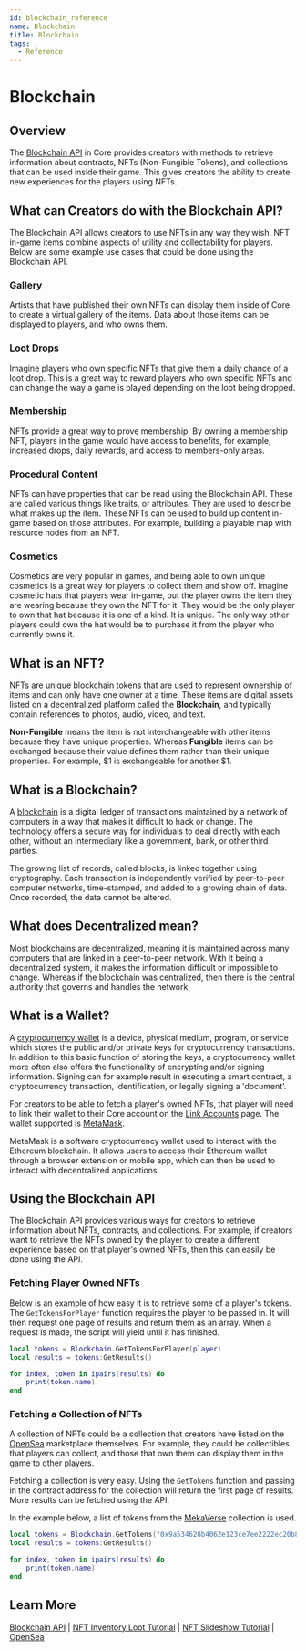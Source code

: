```yaml
---
id: blockchain_reference
name: Blockchain
title: Blockchain
tags:
  - Reference
---
```


# Blockchain

## Overview

The [Blockchain API](../api/blockchain.md) in Core provides creators with methods to retrieve information about contracts, NFTs (Non-Fungible Tokens), and collections that can be used inside their game. This gives creators the ability to create new experiences for the players using NFTs.

## What can Creators do with the Blockchain API?

The Blockchain API allows creators to use NFTs in any way they wish. NFT in-game items combine aspects of utility and collectability for players. Below are some example use cases that could be done using the Blockchain API.

### Gallery

Artists that have published their own NFTs can display them inside of Core to create a virtual gallery of the items. Data about those items can be displayed to players, and who owns them.

### Loot Drops

Imagine players who own specific NFTs that give them a daily chance of a loot drop. This is a great way to reward players who own specific NFTs and can change the way a game is played depending on the loot being dropped.

### Membership

NFTs provide a great way to prove membership. By owning a membership NFT, players in the game would have access to benefits, for example, increased drops, daily rewards, and access to members-only areas.

### Procedural Content

NFTs can have properties that can be read using the Blockchain API. These are called various things like traits, or attributes. They are used to describe what makes up the item. These NFTs can be used to build up content in-game based on those attributes. For example, building a playable map with resource nodes from an NFT.

### Cosmetics

Cosmetics are very popular in games, and being able to own unique cosmetics is a great way for players to collect them and show off. Imagine cosmetic hats that players wear in-game, but the player owns the item they are wearing because they own the NFT for it. They would be the only player to own that hat because it is one of a kind. It is unique. The only way other players could own the hat would be to purchase it from the player who currently owns it.

## What is an NFT?

[NFTs](https://en.wikipedia.org/wiki/NFT) are unique blockchain tokens that are used to represent ownership of items and can only have one owner at a time. These items are digital assets listed on a decentralized platform called the **Blockchain**, and typically contain references to photos, audio, video, and text.

**Non-Fungible** means the item is not interchangeable with other items because they have unique properties. Whereas **Fungible** items can be exchanged because their value defines them rather than their unique properties. For example, $1 is exchangeable for another $1.

## What is a Blockchain?

A [blockchain](https://en.wikipedia.org/wiki/Blockchain) is a digital ledger of transactions maintained by a network of computers in a way that makes it difficult to hack or change. The technology offers a secure way for individuals to deal directly with each other, without an intermediary like a government, bank, or other third parties.

The growing list of records, called blocks, is linked together using cryptography. Each transaction is independently verified by peer-to-peer computer networks, time-stamped, and added to a growing chain of data. Once recorded, the data cannot be altered.

## What does Decentralized mean?

Most blockchains are decentralized, meaning it is maintained across many computers that are linked in a peer-to-peer network. With it being a decentralized system, it makes the information difficult or impossible to change. Whereas if the blockchain was centralized, then there is the central authority that governs and handles the network.

## What is a Wallet?

A [cryptocurrency wallet](https://en.wikipedia.org/wiki/Cryptocurrency_wallet) is a device, physical medium, program, or service which stores the public and/or private keys for cryptocurrency transactions. In addition to this basic function of storing the keys, a cryptocurrency wallet more often also offers the functionality of encrypting and/or signing information. Signing can for example result in executing a smart contract, a cryptocurrency transaction, identification, or legally signing a 'document'.

For creators to be able to fetch a player's owned NFTs, that player will need to link their wallet to their Core account on the [Link Accounts](https://www.coregames.com/settings/connections) page. The wallet supported is [MetaMask](https://metamask.io/).

MetaMask is a software cryptocurrency wallet used to interact with the Ethereum blockchain. It allows users to access their Ethereum wallet through a browser extension or mobile app, which can then be used to interact with decentralized applications.

## Using the Blockchain API

The Blockchain API provides various ways for creators to retrieve information about NFTs, contracts, and collections. For example, if creators want to retrieve the NFTs owned by the player to create a different experience based on that player's owned NFTs, then this can easily be done using the API.

### Fetching Player Owned NFTs

Below is an example of how easy it is to retrieve some of a player's tokens. The `GetTokensForPlayer` function requires the player to be passed in. It will then request one page of results and return them as an array. When a request is made, the script will yield until it has finished.

```lua
local tokens = Blockchain.GetTokensForPlayer(player)
local results = tokens:GetResults()

for index, token in ipairs(results) do
    print(token.name)
end
```

### Fetching a Collection of NFTs

A collection of NFTs could be a collection that creators have listed on the [OpenSea](https://opensea.io) marketplace themselves. For example, they could be collectibles that players can collect, and those that own them can display them in the game to other players.

Fetching a collection is very easy. Using the `GetTokens` function and passing in the contract address for the collection will return the first page of results. More results can be fetched using the API.

In the example below, a list of tokens from the [MekaVerse](https://opensea.io/collection/mekaverse) collection is used.

```lua
local tokens = Blockchain.GetTokens("0x9a534628b4062e123ce7ee2222ec20b86e16ca8f")
local results = tokens:GetResults()

for index, token in ipairs(results) do
    print(token.name)
end
```

## Learn More

[Blockchain API](../api/blockchain.md) | [NFT Inventory Loot Tutorial](../tutorials/nft_inventory_loot.md) | [NFT Slideshow Tutorial](../tutorials/slideshow.md) | [OpenSea](https://opensea.io)
